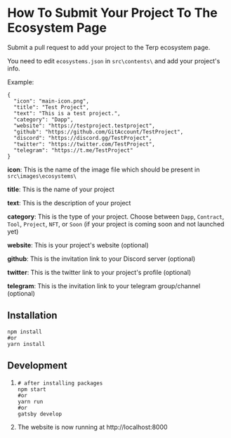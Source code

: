 # How To Submit Your Project To The Ecosystem Page

Submit a pull request to add your project to the Terp ecosystem page.

You need to edit `ecosystems.json` in `src\contents\` and add your project's info.

Example:
```
{
  "icon": "main-icon.png",
  "title": "Test Project",
  "text": "This is a test project.",
  "category": "Dapp",
  "website": "https://testproject.testproject",
  "github": "https://github.com/GitAccount/TestProject",
  "discord": "https://discord.gg/TestProject",
  "twitter": "https://twitter.com/TestProject",
  "telegram": "https://t.me/TestProject"
}
```
**icon**: This is the name of the image file which should be present in `src\images\ecosystems\`

**title**: This is the name of your project

**text**: This is the description of your project

**category**: This is the type of your project. Choose between `Dapp`, `Contract`, `Tool`, `Project`, `NFT`, or `Soon` (if your project is coming soon and not launched yet)

**website**: This is your project's website (optional)

**github**: This is the invitation link to your Discord server (optional)

**twitter**: This is the twitter link to your project's profile (optional)

**telegram**: This is the invitation link to your telegram group/channel (optional)

## Installation

```shell
npm install
#or
yarn install
```

## Development

1.
    ```shell
    # after installing packages
    npm start
    #or
    yarn run
    #or
    gatsby develop
    ```

2. The website is now running at http://localhost:8000